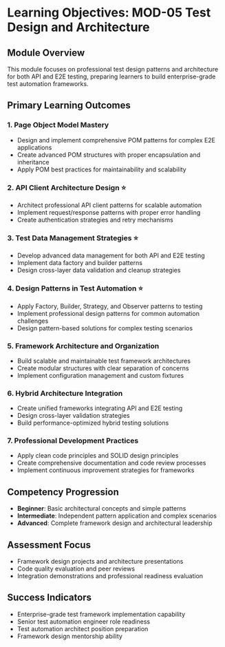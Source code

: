 # Learning Objectives: MOD-05 Test Design and Architecture

## Module Overview
This module focuses on professional test design patterns and architecture for both API and E2E testing, preparing learners to build enterprise-grade test automation frameworks.

## Primary Learning Outcomes

### 1. Page Object Model Mastery
- Design and implement comprehensive POM patterns for complex E2E applications
- Create advanced POM structures with proper encapsulation and inheritance
- Apply POM best practices for maintainability and scalability

### 2. API Client Architecture Design ⭐
- Architect professional API client patterns for scalable automation
- Implement request/response patterns with proper error handling
- Create authentication strategies and retry mechanisms

### 3. Test Data Management Strategies ⭐
- Develop advanced data management for both API and E2E testing
- Implement data factory and builder patterns
- Design cross-layer data validation and cleanup strategies

### 4. Design Patterns in Test Automation ⭐
- Apply Factory, Builder, Strategy, and Observer patterns to testing
- Implement professional design patterns for common automation challenges
- Design pattern-based solutions for complex testing scenarios

### 5. Framework Architecture and Organization
- Build scalable and maintainable test framework architectures
- Create modular structures with clear separation of concerns
- Implement configuration management and custom fixtures

### 6. Hybrid Architecture Integration
- Create unified frameworks integrating API and E2E testing
- Design cross-layer validation strategies
- Build performance-optimized hybrid testing solutions

### 7. Professional Development Practices
- Apply clean code principles and SOLID design principles
- Create comprehensive documentation and code review processes
- Implement continuous improvement strategies for frameworks

## Competency Progression
- **Beginner**: Basic architectural concepts and simple patterns
- **Intermediate**: Independent pattern application and complex scenarios
- **Advanced**: Complete framework design and architectural leadership

## Assessment Focus
- Framework design projects and architecture presentations
- Code quality evaluation and peer reviews
- Integration demonstrations and professional readiness evaluation

## Success Indicators
- Enterprise-grade test framework implementation capability
- Senior test automation engineer role readiness
- Test automation architect position preparation
- Framework design mentorship ability